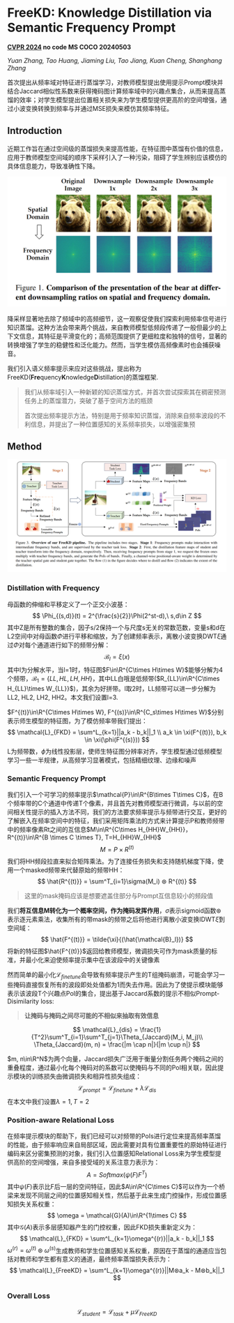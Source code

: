 # FreeKD: Knowledge Distillation via Semantic Frequency Prompt

**[CVPR 2024](https://arxiv.org/abs/2311.12079)	no code	MS COCO	20240503**

*Yuan Zhang, Tao Huang, Jiaming Liu, Tao Jiang, Kuan Cheng, Shanghang Zhang*

首次提出从频率域对特征进行蒸馏学习，对教师模型提出使用提示Prompt模块并结合Jaccard相似性系数来获得掩码图计算频率域中的兴趣点集合，从而来提高蒸馏的效率；对学生模型提出位置相关损失来为学生模型提供更高阶的空间增强，通过小波变换转换到频率与并通过MSE损失来模仿其频率特征。

## Introduction

近期工作旨在通过空间级的蒸馏损失来提高性能，在特征图中蒸馏有价值的信息，应用于教师模型空间域的顺序下采样引入了一种污染，阻碍了学生辨别应该模仿的具体信息能力，导致准确性下降。

![image-20240429210752764](imgs/image-20240429210752764.png)

降采样显著地去除了频域中的高频细节，这一观察促使我们探索利用频率信号进行知识蒸馏。这种方法会带来两个挑战，来自教师模型低频段传递了一般但最少的上下文信息，其特征是平滑变化的；高频范围提供了更细粒度和独特的信号，显著的转换增强了学生的稳健性和泛化能力。然而，当学生模仿高频像素时也会捕获噪音。

我们引入语义频率提示来应对这些挑战，提出称为FreeKD(**Fre**quency**K**nowledge**D**istillation)的蒸馏框架.

> 我们从频率域引入一种新颖的知识蒸馏方式，并首次尝试探索其在稠密预测任务上的蒸馏潜力，突破了基于空间方法的瓶颈
>
> 首次提出频率提示方法，特别是用于频率知识蒸馏，消除来自频率波段的不利信息，并提出了一种位置感知的关系频率损失，以增强密集预

## Method

![image-20240430101720780](imgs/image-20240430101720780.png)

### Distillation with Frequency

母函数的伸缩和平移定义了一个正交小波基：
$$
\Phi_{(s,d)}(t) = 2^{\frac{s}{2}}\Phi(2^st-d),\ s,d\in Z
$$
其中Z是所有整数的集合，因子s/2保持一个与尺度s无关的常数范数，变量s和d在L2空间中对母函数$\Phi$进行平移和缩放，为了创建频率表示，离散小波变换DWT$\xi$通过$\Phi$对每个通道进行如下的频带分解：
$$
\mathcal{B}_l = \xi(x)
$$
其中l为分解水平，当l=1时，特征图$F\in\R^{C\times H\times W}$能够分解为4个频带，$\mathcal{B}_1 = \{LL, HL, LH, HH\}$，其中LL白哦是低频带($R_{LL}\in\R^{C\times H_{LL}\times W_{LL}}$)，其余为好拼带。l取2时，LL频带可以进一步分解为LL2, HL2, LH2, HH2。本文我们设置l=3.

$F^{(t)}\in\R^{C\times H\times W}, F^{(s)}\in\R^{C_s\times H\times W}$分别表示师生模型的特征图，为了模仿频率带我们提出：
$$
\mathcal{L}_{FKD} = \sum^L_{k=1}||a_k - b_k||_1 \\
a_k \in \xi(F^{(t)}), b_k \in \xi(\phi(F^{(s)}))
$$
L为频带数，$\phi$为线性投影层，使师生特征图分辨率对齐，学生模型通过低频模型学习一些一半规律，从高频学习显著模式，包括精细纹理、边缘和噪声

### Semantic Frequency Prompt

我们引入一个可学习的频率提示$\mathcal{P}\in\R^{B\times T\times C}$，在B个频率带的C个通道中传递T个像素，并且首先对教师模型进行微调，与以前的空间相关性提示的插入方法不同，我们的方法要求频率提示与频带进行交互，更好的了解嵌入在频率空间中的特征，我们采用矩阵乘法的方式来计算提示P和教师频带中的频率像素Rt之间的互信息$M\in\R^{C\times H_{HH}W_{HH}}， R^{(t)}\in\R^{B \times C \times T}, T=H_{HH}W_{HH}$
$$
M = P\times R^{(t)}
$$
我们将HH频段拉直来拟合矩阵乘法。为了连接任务损失和支持随机梯度下降，使用一个masked频带来代替原始的频带HH：
$$
\hat{R^{(t)}} = \sum^T_{i=1}\sigma(M_i) ⊛ R^{(t)}
$$

> 这里的mask掩码应该是想要遮盖住部分与Prompt互信息较小的频段值

我们**将互信息M转化为一个概率空间，作为掩码发挥作用**，$\sigma$表示sigmoid函数⊛表示逐元素乘法，收集所有的带mask的频带之后将他进行离散小波变换IDWT$\tilde{\xi}$到空间域：
$$
\hat{F^{(t)}} = \tilde{\xi}{(\hat{\mathcal{B}_l})}
$$
将新的特征图$\hat{F^{(t)}}$返回给教师模型，微调损失可作为mask质量的标准，并最小化来迫使频率提示集中在该波段中的关键像素

然而简单的最小化$\mathcal{L}_{finetune}$会导致有频率提示产生的T组掩码崩溃，可能会学习一些掩码直接恢复所有的波段即处处值都为1而失去作用。因此为了使提示模块能够表示该波段T个兴趣点PoI的集合，提出基于Jaccard系数的提示不相似Prompt-Disimilarity loss:

> **让掩码与掩码之间尽可能的不相似来抽取有效信息**

$$
\mathcal{L}_{dis} = \frac{1}{T^2}\sum^T_{i=1}\sum^T_{j=1}\Theta_{Jaccard}(M_i, M_j)\\
\Theta_{Jaccard}(m, n) = \frac{|m \cap n|}{|m \cup n|}
$$

$m, n\in\R^N$为两个向量，Jaccard损失广泛用于衡量分割任务两个掩码之间的重叠程度，通过最小化每个掩码对的系数可以使掩码与不同的PoI相关联，因此提示模块的训练损失由微调损失和相异性损失组成：
$$
\mathcal{L}_{prompt} = \mathcal{L}_{finetune} + \lambda\mathcal{L}_{dis}
$$
在本文中我们设置$\lambda=1, T=2$

### Position-aware Relational Loss

在频率提示模块的帮助下，我们已经可以对频带的PoIs进行定位来提高频率蒸馏的性能，由于频率响应来自局部区域，因此需要对具有位置重要性的原始特征进行编码来区分密集预测的对象，我们引入位置感知Relational Loss来为学生模型提供高阶的空间增强，来自多接受域的关系注意力表示为：
$$
A = Softmax(\psi(F)F^T)
$$
其中$\psi(F)$表示比F后一层的空间特征，因此$A\in\R^{C\times C}$可以作为一个桥梁来发现不同层之间的位置感知相关性，然后基于此来生成门控操作，形成位置感知损失关系权重：
$$
\omega = \mathcal{G}(A)\in\R^{1\times C}
$$
其中$\mathcal{G}(A)$表示多层感知器产生的门控权重，因此FKD损失重新定义为：
$$
\mathcal{L}_{FKD} = \sum^L_{k=1}\omega^{(r)}||a_k - b_k||_1
$$
$\omega^{(r)} = \omega^{(t)} ⊛ \omega^{(s)}$生成教师和学生位置感知关系权重，原因在于蒸馏的通道应当包括对教师和学生都有意义的通道，最终频率蒸馏损失表示为：
$$
\mathcal{L}_{FreeKD} = \sum^L_{k=1}\omega^{(r)}||M⊛a_k - M⊛b_k||_1
$$

### Overall Loss

$$
\mathcal{L}_{student} = \mathcal{L}_{task} + \mu\mathcal{L}_{FreeKD}
$$

